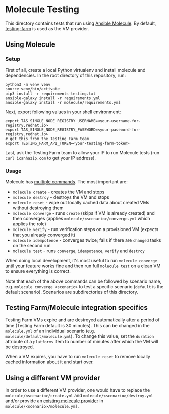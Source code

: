 # Molecule Testing

This directory contains tests that run using [Ansible Molecule](https://ansible.readthedocs.io/projects/molecule/). By default, [testing-farm](https://docs.testing-farm.io/) is used as the VM provider.

## Using Molecule

### Setup

First of all, create a local Python virtualenv and install molecule and dependencies. In the root directory of this repository, run:

```shell
python3 -m venv venv
source venv/bin/activate
pip3 install -r requirements-testing.txt
ansible-galaxy install -r requirements.yml
ansible-galaxy install -r molecule/requirements.yml
```

Next, export following values in your shell environment:

```
export TAS_SINGLE_NODE_REGISTRY_USERNAME=<your-username-for-registry.redhat.io>
export TAS_SINGLE_NODE_REGISTRY_PASSWORD=<your-password-for-registry.redhat.io>
# get this from the Testing Farm team
export TESTING_FARM_API_TOKEN=<your-testing-farm-token>
```

Last, ask the Testing Farm team to allow your IP to run Molecule tests (run `curl icanhazip.com` to get your IP address).

### Usage

Molecule has [multiple commands](https://ansible.readthedocs.io/projects/molecule/usage/#molecule-list). The most important are:

* `molecule create` - creates the VM and stops
* `molecule destroy` - destroys the VM and stops
* `molecule reset` - wipe out locally cached data about created VMs without destroying them
* `molecule converge` - runs `create` (skips if VM is already created) and then converges (applies `molecule/<scenario>/converge.yml` which applies the role)
* `molecule verify` - run verification steps on a provisioned VM (expects that you already converged it)
* `molecule idempotence` - converges twice; fails if there are `changed` tasks on the second run
* `molecule test` - runs `converge`, `idempotence`, `verify` and `destroy`

When doing local development, it's most useful to run `molecule converge` until your feature works fine and then run full `molecule test` on a clean VM to ensure everything is correct.

Note that each of the above commands can be followed by scenario name, e.g. `molecule converge <scenario>` to test a specific scenario (`default` is the default scenario). Scenarios are subdirectories of this directory.

## Testing Farm/Molecule integration specifics

Testing Farm VMs expire and are destroyed automatically after a period of time (Testing Farm default is 30 minutes). This can be changed in the `molecule.yml` of an individual scenario (e.g. `molecule/default/molecule.yml`). To change this value, set the `duration` attribute of a `platforms` item to number of minutes after which the VM will be destroyed.

When a VM expires, you have to run `molecule reset` to remove locally cached information about it and start over.

## Using a different VM provider

In order to use a different VM provider, one would have to replace the `molecule/<scenario>/create.yml` and `molecule/<scenario>/destroy.yml` and/or provide an [existing molecule provider](https://github.com/ansible-community/molecule-plugins) in `molecule/<scenario>/molecule.yml`.

